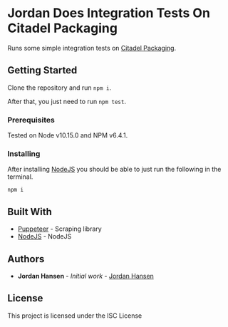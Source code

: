 # Jordan Does Integration Tests On Citadel Packaging

Runs some simple integration tests on [Citadel Packaging](https://www.citadelpackaging.com/).

## Getting Started

Clone the repository and run `npm i`. 

After that, you just need to run `npm test`.

### Prerequisites

Tested on Node v10.15.0 and NPM v6.4.1.

### Installing

After installing [NodeJS](https://nodejs.org/en/) you should be able to just run the following in the terminal.

```
npm i
```

## Built With

* [Puppeteer](https://github.com/GoogleChrome/puppeteer) - Scraping library
* [NodeJS](https://nodejs.org/en/) - NodeJS

## Authors

* **Jordan Hansen** - *Initial work* - [Jordan Hansen](https://github.com/aarmora)


## License

This project is licensed under the ISC License
